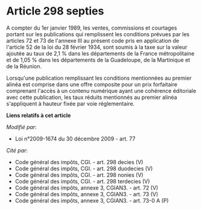 # Article 298 septies

A compter du 1er janvier 1989, les ventes, commissions et courtages portant sur les publications qui remplissent les
conditions prévues par les articles 72 et 73 de l'annexe III au présent code pris en application de l'article 52 de la loi du
28 février 1934, sont soumis à la taxe sur la valeur ajoutée au taux de 2,1 % dans les départements de la France
métropolitaine et de 1,05 % dans les départements de la Guadeloupe, de la Martinique et de la Réunion.

Lorsqu'une publication remplissant les conditions mentionnées au premier alinéa est comprise dans une offre composite pour un
prix forfaitaire comprenant l'accès à un contenu numérique ayant une cohérence éditoriale avec cette publication, les taux
réduits mentionnés au premier alinéa s'appliquent à hauteur fixée par voie réglementaire.

**Liens relatifs à cet article**

_Modifié par_:

  - Loi n°2009-1674 du 30 décembre 2009 - art. 77

_Cité par_:

  - Code général des impôts, CGI. - art. 298 decies (V)
  - Code général des impôts, CGI. - art. 298 duodecies (V)
  - Code général des impôts, CGI. - art. 298 nonies (V)
  - Code général des impôts, CGI. - art. 298 terdecies (V)
  - Code général des impôts, annexe 3, CGIAN3. - art. 72 (V)
  - Code général des impôts, annexe 3, CGIAN3. - art. 73 (V)
  - Code général des impôts, annexe 3, CGIAN3. - art. 73-0 A (P)

